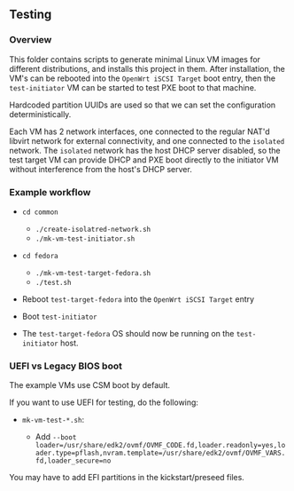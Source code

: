 ## Testing

### Overview

This folder contains scripts to generate minimal Linux VM images for different distributions, and installs this project in them. After installation, the VM's can be rebooted into the `OpenWrt iSCSI Target` boot entry, then the `test-initiator` VM can be started to test PXE boot to that machine.

Hardcoded partition UUIDs are used so that we can set the configuration deterministically.

Each VM has 2 network interfaces, one connected to the regular NAT'd libvirt network for external connectivity, and one connected to the `isolated` network. The `isolated` network has the host DHCP server disabled, so the test target VM can provide DHCP and PXE boot directly to the initiator VM without interference from the host's DHCP server.

### Example workflow

* `cd common`
  * `./create-isolatred-network.sh`
  * `./mk-vm-test-initiator.sh`

* `cd fedora`
  * `./mk-vm-test-target-fedora.sh`
  * `./test.sh`

* Reboot `test-target-fedora` into the `OpenWrt iSCSI Target` entry

* Boot `test-initiator`

* The `test-target-fedora` OS should now be running on the `test-initiator`
  host.


### UEFI vs Legacy BIOS boot

The example VMs use CSM boot by default.

If you want to use UEFI for testing, do the following:

* `mk-vm-test-*.sh`: 

  * Add `--boot loader=/usr/share/edk2/ovmf/OVMF_CODE.fd,loader.readonly=yes,loader.type=pflash,nvram.template=/usr/share/edk2/ovmf/OVMF_VARS.fd,loader_secure=no`

You may have to add EFI partitions in the kickstart/preseed files.
